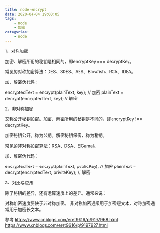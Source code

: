 ```yaml
---
title: node-encrypt
date: 2020-04-04 19:00:05
tags:
    - node
    - 加密
categories:
    - node
---
```


1、对称加密

加密、解密所用的秘钥是相同的，即encryptKey === decryptKey。

常见的对称加密算法：DES、3DES、AES、Blowfish、RC5、IDEA。

加、解密伪代码：

encryptedText = encrypt(plainText, key); // 加密 plainText = decrypt(encryptedText, key); // 解密

2、非对称加密

又称公开秘钥加密。加密、解密所用的秘钥是不同的，即encryptKey !== decryptKey。

加密秘钥公开，称为公钥。解密秘钥保密，称为秘钥。

常见的非对称加密算法：RSA、DSA、ElGamal。

加、解密伪代码：

encryptedText = encrypt(plainText, publicKey); // 加密 plainText = decrypt(encryptedText, priviteKey); // 解密

3、对比与应用

除了秘钥的差异，还有运算速度上的差异。通常来说：

对称加密速度要快于非对称加密。
非对称加密通常用于加密短文本，对称加密通常用于加密长文本。

参考
https://www.cnblogs.com/eret9616/p/9197968.html
https://www.cnblogs.com/eret9616/p/9197927.html